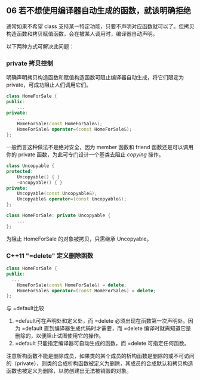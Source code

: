 
## 06 若不想使用编译器自动生成的函数，就该明确拒绝
通常如果不希望 class 支持某一特定功能，只要不声明对应函数就可以了。但拷贝构造函数和拷贝赋值函数，会在被某人调用时，编译器自动声明。

以下两种方式可解决此问题：

###  private 拷贝控制
明确声明拷贝构造函数和赋值构造函数可阻止编译器自动生成，将它们限定为 private，可成功阻止人们调用它们。
```cpp
class HomeForSale {
public:
	...
private:
	...
	HomeForSale(const HomeForSale&);
	HomeForSale& operator=(const HomeForSale&);
};
```
一般而言这种做法不是绝对安全，因为 member 函数和 friend 函数还是可以调用你的 private 函数，为此可专门设计一个基类去阻止 *copying* 操作。
```cpp
class Uncopyable {
protected:
	Uncopyable() { }
	~Uncopyable() { }
private:
	Uncopyable(const Uncopyable&);
	Uncopyable& operator=(const Uncopyable&);
};

class HomeForSale: private Uncopyable {
	...
};
```
为阻止 HomeForSale 的对象被拷贝，只需继承 Uncopyable。
### C++11 "=delete" 定义删除函数
```cpp
class HomeForSale {
public:
  ...
	HomeForSale(const HomeForSale&) = delete;
	HomeForSale& operator=(const HomeForSale&) = delete;
};
```
与 =default比较
1. =default可在声明处和定义处，而 =delete 必须出现在函数第一次声明处。因为 =default 直到编译器生成代码时才需要，而 =delete 编译时就需知道它是删除的，以便阻止试图使用它的操作。
2. =default 只能指定编译器可自动生成的函数，而 =delete 可指定任何函数。

注意析构函数不能是删除成员，如果类的某个成员的析构函数是删除的或不可访问的（private），则类的合成析构函数被定义为删除，其成员的合成默认和拷贝构造函数也被定义为删除，以防创建出无法被销毁的对象。
